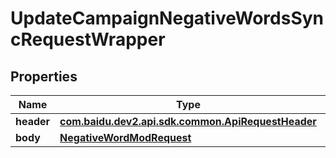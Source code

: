 

# UpdateCampaignNegativeWordsSyncRequestWrapper


## Properties

Name | Type | Description | Notes
------------ | ------------- | ------------- | -------------
**header** | [**com.baidu.dev2.api.sdk.common.ApiRequestHeader**](com.baidu.dev2.api.sdk.common.ApiRequestHeader.md) |  |  [optional]
**body** | [**NegativeWordModRequest**](NegativeWordModRequest.md) |  |  [optional]



